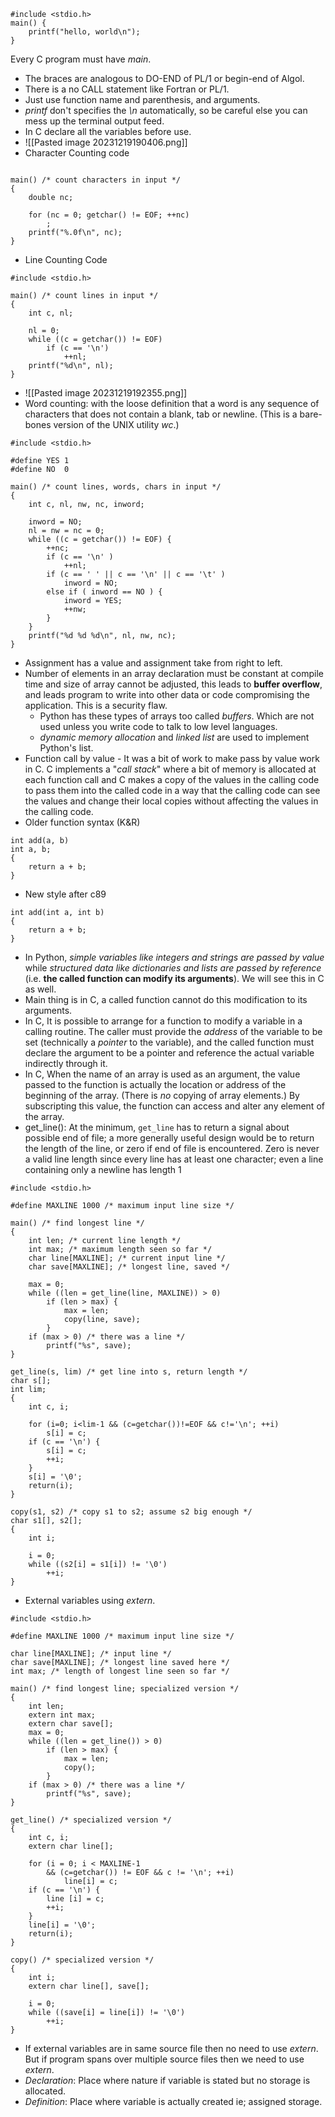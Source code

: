 ```
#include <stdio.h>
main() {
    printf("hello, world\n");
}
```

Every C program must have *main*.
- The braces are analogous to DO-END of PL/1 or begin-end of Algol.
- There is a no CALL statement like Fortran or PL/1.
- Just use function name and parenthesis, and arguments.
- *printf* don't specifies the *\n* automatically, so be careful else you can mess up the terminal output feed.
- In C declare all the variables before use.
- ![[Pasted image 20231219190406.png]]
- Character Counting code 
```#include <stdio.h>

main() /* count characters in input */
{
    double nc;

    for (nc = 0; getchar() != EOF; ++nc)
        ;
    printf("%.0f\n", nc);
}
```
- Line Counting Code
```
#include <stdio.h>

main() /* count lines in input */
{
    int c, nl;

    nl = 0;
    while ((c = getchar()) != EOF)
        if (c == '\n')
            ++nl;
    printf("%d\n", nl);
}
```
- ![[Pasted image 20231219192355.png]]
- Word counting: with the loose definition that a word is any sequence of characters that does not contain a blank, tab or newline. (This is a bare-bones version of the UNIX utility _wc_.)
```
#include <stdio.h>

#define YES 1
#define NO  0

main() /* count lines, words, chars in input */
{
    int c, nl, nw, nc, inword;

    inword = NO;
    nl = nw = nc = 0;
    while ((c = getchar()) != EOF) {
        ++nc;
        if (c == '\n' )
            ++nl;
        if (c == ' ' || c == '\n' || c == '\t' )
            inword = NO;
        else if ( inword == NO ) {
            inword = YES;
            ++nw;
        }
    }
    printf("%d %d %d\n", nl, nw, nc);
}
```
- Assignment has a value and assignment  take from right to left.
- Number of elements in an array declaration must be constant at compile time and size of array cannot be adjusted, this leads to **buffer overflow**, and leads program to write into other data or code compromising the application. This is a security flaw.
	- Python has these types of arrays too called *buffers*. Which are not used unless you write code to talk to low level languages.
	- *dynamic memory allocation* and *linked list*  are used to implement Python's list.
- Function call by value - It was a bit of work to make pass by value work in C. C implements a "*call stack*" where a bit of memory is allocated at each function call and C makes a copy of the values in the calling code to pass them into the called code in a way that the calling code can see the values and change their local copies without affecting the values in the calling code.
- Older function syntax (K&R)
```
int add(a, b)
int a, b;
{
    return a + b;
}
```
- New style after c89
```
int add(int a, int b)
{
    return a + b;
}

```
- In Python, *simple variables like integers and strings are passed by value* while *structured data like dictionaries and lists are passed by reference* (i.e. **the called function can modify its arguments**). We will see this in C as well.
- Main thing is in C, a called function cannot do this modification to its arguments.
- In C, It is possible to arrange for a function to modify a variable in a calling routine. The caller must provide the _address_ of the variable to be set (technically a _pointer_ to the variable), and the called function must declare the argument to be a pointer and reference the actual variable indirectly through it.
- In C, When the name of an array is used as an argument, the value passed to the function is actually the location or address of the beginning of the array. (There is _no_ copying of array elements.) By subscripting this value, the function can access and alter any element of the array.
- get_line(): At the minimum, `get_line` has to return a signal about possible end of file; a more generally useful design would be to return the length of the line, or zero if end of file is encountered. Zero is never a valid line length since every line has at least one character; even a line containing only a newline has length 1
```
#include <stdio.h>

#define MAXLINE 1000 /* maximum input line size */

main() /* find longest line */
{
    int len; /* current line length */
    int max; /* maximum length seen so far */
    char line[MAXLINE]; /* current input line */
    char save[MAXLINE]; /* longest line, saved */

    max = 0;
    while ((len = get_line(line, MAXLINE)) > 0)
        if (len > max) {
            max = len;
            copy(line, save);
        }
    if (max > 0) /* there was a line */
        printf("%s", save);
}

get_line(s, lim) /* get line into s, return length */
char s[];
int lim;
{
    int c, i;

    for (i=0; i<lim-1 && (c=getchar())!=EOF && c!='\n'; ++i)
        s[i] = c;
    if (c == '\n') {
        s[i] = c;
        ++i;
    }
    s[i] = '\0';
    return(i);
}

copy(s1, s2) /* copy s1 to s2; assume s2 big enough */
char s1[], s2[];
{
    int i;

    i = 0;
    while ((s2[i] = s1[i]) != '\0')
        ++i;
}
```
- External variables using *extern*.
```
#include <stdio.h>

#define MAXLINE 1000 /* maximum input line size */

char line[MAXLINE]; /* input line */
char save[MAXLINE]; /* longest line saved here */
int max; /* length of longest line seen so far */

main() /* find longest line; specialized version */
{
    int len;
    extern int max;
    extern char save[];
    max = 0;
    while ((len = get_line()) > 0)
        if (len > max) {
            max = len;
            copy();
        }
    if (max > 0) /* there was a line */
        printf("%s", save);
}

get_line() /* specialized version */
{
    int c, i;
    extern char line[];

    for (i = 0; i < MAXLINE-1
        && (c=getchar()) != EOF && c != '\n'; ++i)
            line[i] = c;
    if (c == '\n') {
        line [i] = c;
        ++i;
    }
    line[i] = '\0';
    return(i);
}

copy() /* specialized version */
{
    int i;
    extern char line[], save[];

    i = 0;
    while ((save[i] = line[i]) != '\0')
        ++i;
}
```
- If external variables are in same source file then no need to use *extern*. But if program spans over multiple source files then we need to use *extern*.
- *Declaration*: Place where nature if variable is stated but no storage is allocated.
- *Definition*: Place where variable is actually created ie; assigned storage.
